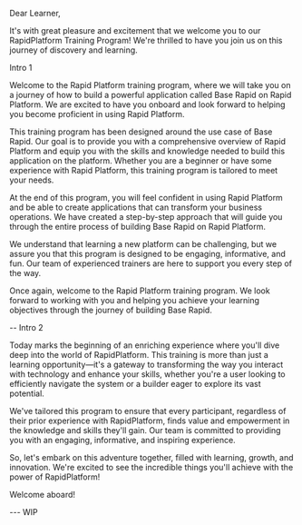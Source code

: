 Dear Learner,

It's with great pleasure and excitement that we welcome you to our RapidPlatform Training Program! We're thrilled to have you join us on this journey of discovery and learning.

Intro 1

Welcome to the Rapid Platform training program, where we will take you on a journey of how to build a powerful application called Base Rapid on Rapid Platform. We are excited to have you onboard and look forward to helping you become proficient in using Rapid Platform.

This training program has been designed around the use case of Base Rapid. Our goal is to provide you with a comprehensive overview of Rapid Platform and equip you with the skills and knowledge needed to build this application on the platform. Whether you are a beginner or have some experience with Rapid Platform, this training program is tailored to meet your needs.

At the end of this program, you will feel confident in using Rapid Platform and be able to create applications that can transform your business operations. We have created a step-by-step approach that will guide you through the entire process of building Base Rapid on Rapid Platform.

We understand that learning a new platform can be challenging, but we assure you that this program is designed to be engaging, informative, and fun. Our team of experienced trainers are here to support you every step of the way.

Once again, welcome to the Rapid Platform training program. We look forward to working with you and helping you achieve your learning objectives through the journey of building Base Rapid.

-- Intro 2

Today marks the beginning of an enriching experience where you'll dive deep into the world of RapidPlatform. This training is more than just a learning opportunity—it's a gateway to transforming the way you interact with technology and enhance your skills, whether you're a user looking to efficiently navigate the system or a builder eager to explore its vast potential.

We've tailored this program to ensure that every participant, regardless of their prior experience with RapidPlatform, finds value and empowerment in the knowledge and skills they'll gain. Our team is committed to providing you with an engaging, informative, and inspiring experience.

So, let's embark on this adventure together, filled with learning, growth, and innovation. We're excited to see the incredible things you'll achieve with the power of RapidPlatform!

Welcome aboard!

--- WIP
